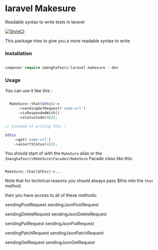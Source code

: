 # laravel Makesure
Readable syntax to write tests in laravel

[![StyleCI](https://github.styleci.io/repos/162841027/shield?branch=master)](https://github.styleci.io/repos/162841027)

This package tries to give you a more readable syntax to write 

### Installation

```php

composer require imanghafoori/laravel-makesure --dev

```


### Usage

You can use it like this :



```php

  MakeSure::that($this)->
      ->sendingGetRequest('some-url')
      ->isRespondedWith()
      ->statusCode(402);

// Instead of writing this :

$this
    ->get('some-url')
    ->assertStatus(402);

```

You should start of with the `MakeSure` alias or the `Imanghafoori\MakeSure\Facades\MakeSure` Facade class like this:

```

MakeSure::that($this)->...

```

Note that for technical reasons you should always pass $this into the `that` method.


then you have access to all of these methods:

sendingPostRequest
sendingJsonPostRequest

sendingDeleteRequest
sendingJsonDeleteRequest

sendingPutRequest
sendingJsonPutRequest

sendingPatchRequest
sendingJsonPatchRequest

sendingGetRequest
sendingJsonGetRequest
